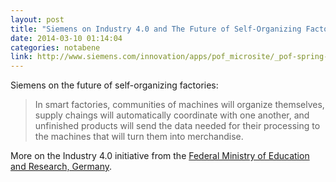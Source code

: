 ```yaml
---
layout: post
title: "Siemens on Industry 4.0 and The Future of Self-Organizing Factories"
date: 2014-03-10 01:14:04
categories: notabene
link: http://www.siemens.com/innovation/apps/pof_microsite/_pof-spring-2013/_html_en/industry-40.html
---
```


Siemens on the future of self-organizing factories:

> In smart factories, communities of machines will organize themselves, supply chaings will automatically coordinate with one another, and unfinished products will send the data needed for their processing to the machines that will turn them into merchandise.

More on the Industry 4.0 initiative from the [Federal Ministry of Education and Research, Germany][ln1].

[ln1]: http://www.bmbf.de/en/19955.php

